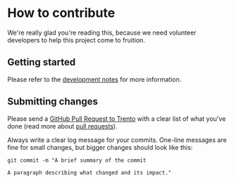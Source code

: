 # How to contribute

We're really glad you're reading this, because we need volunteer developers to help this project come to fruition.

## Getting started

Please refer to the [development notes](docs/development/hacking_trento.md) for more information.

## Submitting changes

Please send a [GitHub Pull Request to Trento](https://github.com/trento-project/web/pull/new/main) with a clear list of what you've done (read more about [pull requests](http://help.github.com/pull-requests/)).

Always write a clear log message for your commits. One-line messages are fine for small changes, but bigger changes should look like this:

```
git commit -m "A brief summary of the commit
     
A paragraph describing what changed and its impact."
```
